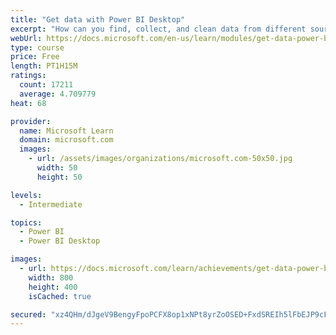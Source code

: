 ```yaml
---
title: "Get data with Power BI Desktop"
excerpt: "How can you find, collect, and clean data from different sources? Power BI is a tool for making sense of your data. You will learn tricks to make data-gathering easier."
webUrl: https://docs.microsoft.com/en-us/learn/modules/get-data-power-bi/
type: course
price: Free
length: PT1H15M
ratings:
  count: 17211
  average: 4.709779
heat: 68

provider:
  name: Microsoft Learn
  domain: microsoft.com
  images:
    - url: /assets/images/organizations/microsoft.com-50x50.jpg
      width: 50
      height: 50

levels:
  - Intermediate

topics:
  - Power BI
  - Power BI Desktop

images:
  - url: https://docs.microsoft.com/learn/achievements/get-data-power-bi-desktop-social.png
    width: 800
    height: 400
    isCached: true

secured: "xz4QHm/dJgeV9BengyFpoPCFX8op1xNPt8yrZoOSED+FxdSREIh5lFbEJP9cF0IVX15VF/ml8LYyFcxGdyGkTqp/wempLQOIvEQstL+7GekmnV42CTwjNP07N4k+aTY2ZZZgx3uifOhfFrDmaUmOnj1ISLZbDD/tj4N0KOvVcxBSNeWQp1GqILT5Dpj4/1sQVuKIpoCD0iOkZnqP1yBE/TTM/y+6xKLjRN9tM21w38vBdjNqjZ9tzFNuV4n2th0+YHIfbh0dBiHlqIV7+l25kuyKsWNefxSsTWfia3BPzNXRnowDTTV+C2MdqaEuZmC72yCojy6gmTQNnXB4GWHp4RRRtdUChnEksvlNYDLUyIDpbGQ51NSfud+FE6za174gMs/C3ZpzMSh4wSzbdABBiJ4GVcqV/dOFxQqiqQPa0vIOPuMDrbVxnBp/LJjSPlJH;EYfc6r/dt+0+ktt9hcHmWA=="
---
```


